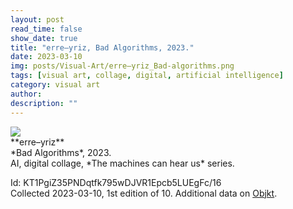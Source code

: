 ```yaml
---
layout: post
read_time: false
show_date: true
title: "erre–yriz, Bad Algorithms, 2023."
date: 2023-03-10
img: posts/Visual-Art/erre–yriz_Bad-algorithms.png
tags: [visual art, collage, digital, artificial intelligence]
category: visual art
author: 
description: ""
---
```


<img src='./assets/img/posts/Visual-Art/erre–yriz_Bad-algorithms.png'>

<br>
**erre–yriz**
<br>*Bad Algorithms*, 2023.
<br>AI, digital collage, *The machines can hear us* series.


 <div class="page-separator"></div>

Id: KT1PgiZ35PNDqtfk795wDJVR1Epcb5LUEgFc/16
<br>Collected 2023-03-10, 1st edition of 10. Additional data on [Objkt](https://objkt.com/tokens/KT1PgiZ35PNDqtfk795wDJVR1Epcb5LUEgFc/16).
